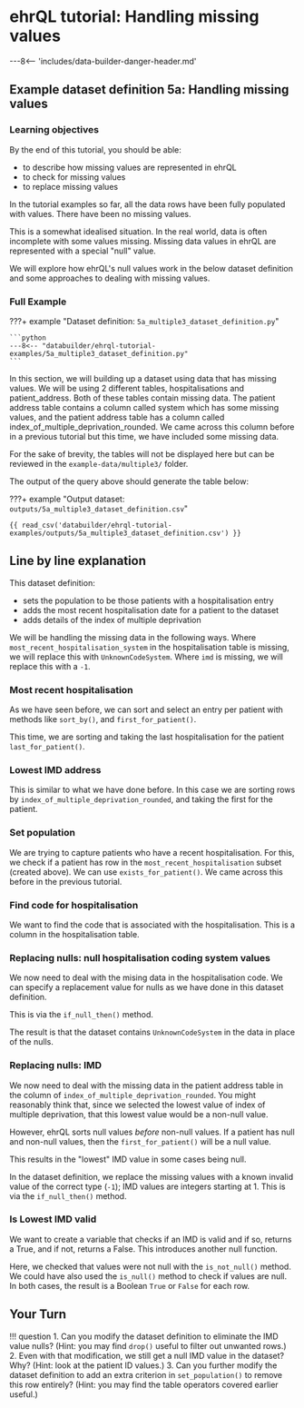 # ehrQL tutorial: Handling missing values

---8<-- 'includes/data-builder-danger-header.md'

## Example dataset definition 5a: Handling missing values

### Learning objectives
By the end of this tutorial, you should be able:

* to describe how missing values are represented in ehrQL
* to check for missing values
* to replace missing values

In the tutorial examples so far,
all the data rows have been fully populated with values.
There have been no missing values.

This is a somewhat idealised situation.
In the real world,
data is often incomplete with some values missing.
Missing data values in ehrQL are represented with a special "null" value.

We will explore how ehrQL's null values work in the below dataset definition
and some approaches to dealing with missing values.

### Full Example
???+ example "Dataset definition: `5a_multiple3_dataset_definition.py`"

    ```python
    ---8<-- "databuilder/ehrql-tutorial-examples/5a_multiple3_dataset_definition.py"
    ```

In this section, we will building up a dataset using data that has missing values. We will be using 2 different tables, hospitalisations and patient_address. Both of these tables contain missing data. The patient address table contains a column called system which has some missing values, and the patient address table has a column called index_of_multiple_deprivation_rounded. We came across this column before in a previous tutorial but this time, we have included some missing data.

For the sake of brevity, the tables will not be displayed here but can be reviewed in the `example-data/multiple3/` folder.  

The output of the query above should generate the table below: 

???+ example "Output dataset: `outputs/5a_multiple3_dataset_definition.csv`"

    {{ read_csv('databuilder/ehrql-tutorial-examples/outputs/5a_multiple3_dataset_definition.csv') }}

## Line by line explanation

This dataset definition:

* sets the population to be those patients with a hospitalisation entry
* adds the most recent hospitalisation date for a patient to the dataset
* adds details of the index of multiple deprivation

We will be handling the missing data in the following ways. Where `most_recent_hospitalisation_system` in the hospitalisation table is missing, we will replace this with `UnknownCodeSystem`. Where `imd` is missing, we will replace this with a `-1`. 

### Most recent hospitalisation 

As we have seen before,
we can sort and select an entry per patient
with methods like `sort_by()`, and `first_for_patient()`.

This time, we are sorting and taking the last hospitalisation for the patient `last_for_patient()`. 

### Lowest IMD address
This is similar to what we have done before. In this case we are sorting rows by `index_of_multiple_deprivation_rounded`, and taking the first for the patient. 

### Set population 
We are trying to capture patients who have a recent hospitalisation. For this, we check if a patient has row in the `most_recent_hospitalisation` subset (created above). We can use `exists_for_patient()`. We came across this before in the previous tutorial. 

### Find code for hospitalisation 
We want to find the code that is associated with the hospitalisation. This is a column in the hospitalisation table. 

### Replacing nulls: null hospitalisation coding system values
We now need to deal with the mising data in the hospitalisation code. We can specify a replacement value for nulls as we have done in this dataset definition.

This is via the `if_null_then()` method.

The result is that the dataset contains `UnknownCodeSystem` in the data in place of the nulls.

### Replacing nulls: IMD
We now need to deal with the missing data in the patient address table in the column of `index_of_multiple_deprivation_rounded`. You might reasonably think that,
since we selected the lowest value of index of multiple deprivation,
that this lowest value would be a non-null value.

However, ehrQL sorts null values *before* non-null values.
If a patient has null and non-null values,
then the `first_for_patient()` will be a null value.

This results in the "lowest" IMD value in some cases being null.

In the dataset definition,
we replace the missing values with a known invalid value of the correct type (`-1`);
IMD values are integers starting at 1. This is via the `if_null_then()` method.

### Is Lowest IMD valid
We want to create a variable that checks if an IMD is valid and if so, returns a True, and if not, returns a False. This introduces another null function. 

Here, we checked that values were not null with the `is_not_null()` method. We could have also used the `is_null()` method to check if values are null.
In both cases, the result is a Boolean `True` or `False` for each row.

## Your Turn

!!! question
    1. Can you modify the dataset definition
       to eliminate the IMD value nulls?
       (Hint: you may find `drop()` useful to filter out unwanted rows.)
    2. Even with that modification,
       we still get a null IMD value in the dataset?
       Why?
       (Hint: look at the patient ID values.)
    3. Can you further modify the dataset definition
       to add an extra criterion in `set_population()` to remove this row entirely?
       (Hint: you may find the table operators covered earlier useful.)

